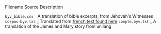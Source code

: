 Filename	Source	Description

`byv_bible.csv`	_	A translation of bible excerpts, from Jehovah's Witnesses
`corpus-byv.txt`	_	Translated from [french text found here](http://frequencylists.blogspot.com/2016/08/5000-french-sentences-sorted-from.html)
`compte.byv.txt`	_	A translation of the James and Mary story from unilang
